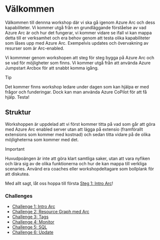 # Välkommen
Välkommen till dennna workshop där vi ska gå igenom Azure Arc och dess kapabiliteter. Vi kommer utgå från en grundläggande förståelse av vad Azure Arc är och hur det fungerar, vi kommer vidare se ifall vi kan mappa detta till er verksamhet och era behov genom att testa olika kapabiliteter som låses upp med Azure Arc. Exempelvis updates och övervakning av resurser som är Arc-enabled. 

Vi kommmer genom workshopen att steg för steg bygga på Azure Arc och se vad för möjligheter som finns. Vi kommer utgå från att använda Azure Jumpstart Arcbox för att snabbt komma igång.


> [!TIP]
> Det kommer finns workshop ledare under dagen som kan hjälpa er med frågor och funderingar. Dock kan man använda Azure CoPilot för att få hjälp. Testa! 




## Struktur
Workshoppen är uppdelad att vi först kommer titta på vad som går att göra med Azure Arc enabled server utan att lägga på extensio (framförallt extensions som kommer med kostnad) och sedan titta vidare på de olika möjligheterna som kommer med det. 


> [!IMPORTANT]  
> Huvudpoängen är inte att göra klart samtliga saker, utan att vara nyfiken och lära sig av de olika funktionerna och hur de kan mappa till verkliga scenaries. Använd era coaches eller workshopdeltagare som bollplank för att diskutea.


Med allt sagt, låt oss hoppa till första [Steg 1: Intro Arc](./Challenge1.md)!

### Challenges
- [Challenge 1: Intro Arc](./Challenge1.md)
- [Challenge 2: Resource Graph med Arc](./Challenge2.md)
- [Challenge 3: Tags](./Challenge3.md)
- [Challenge 4: Monitor](./Challenge4.md)
- [Challenge 5: SQL](./Challenge5.md)
- [Challenge 6: Update](./Challenge6.md)




